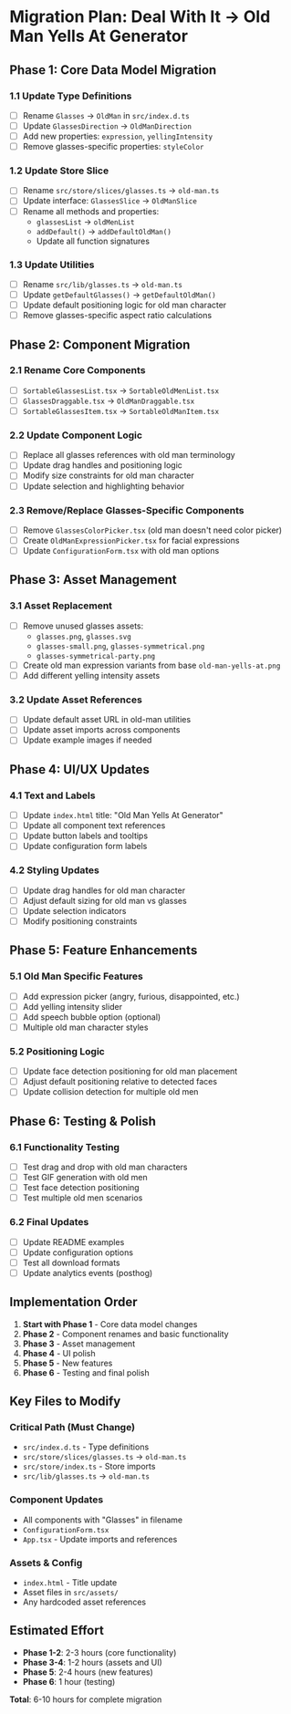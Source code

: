# Migration Plan: Deal With It → Old Man Yells At Generator

## Phase 1: Core Data Model Migration

### 1.1 Update Type Definitions
- [ ] Rename `Glasses` → `OldMan` in `src/index.d.ts`
- [ ] Update `GlassesDirection` → `OldManDirection` 
- [ ] Add new properties: `expression`, `yellingIntensity`
- [ ] Remove glasses-specific properties: `styleColor`

### 1.2 Update Store Slice
- [ ] Rename `src/store/slices/glasses.ts` → `old-man.ts`
- [ ] Update interface: `GlassesSlice` → `OldManSlice`
- [ ] Rename all methods and properties:
  - `glassesList` → `oldMenList`
  - `addDefault()` → `addDefaultOldMan()`
  - Update all function signatures

### 1.3 Update Utilities
- [ ] Rename `src/lib/glasses.ts` → `old-man.ts`
- [ ] Update `getDefaultGlasses()` → `getDefaultOldMan()`
- [ ] Update default positioning logic for old man character
- [ ] Remove glasses-specific aspect ratio calculations

## Phase 2: Component Migration

### 2.1 Rename Core Components
- [ ] `SortableGlassesList.tsx` → `SortableOldMenList.tsx`
- [ ] `GlassesDraggable.tsx` → `OldManDraggable.tsx`
- [ ] `SortableGlassesItem.tsx` → `SortableOldManItem.tsx`

### 2.2 Update Component Logic
- [ ] Replace all glasses references with old man terminology
- [ ] Update drag handles and positioning logic
- [ ] Modify size constraints for old man character
- [ ] Update selection and highlighting behavior

### 2.3 Remove/Replace Glasses-Specific Components
- [ ] Remove `GlassesColorPicker.tsx` (old man doesn't need color picker)
- [ ] Create `OldManExpressionPicker.tsx` for facial expressions
- [ ] Update `ConfigurationForm.tsx` with old man options

## Phase 3: Asset Management

### 3.1 Asset Replacement
- [ ] Remove unused glasses assets:
  - `glasses.png`, `glasses.svg`
  - `glasses-small.png`, `glasses-symmetrical.png`
  - `glasses-symmetrical-party.png`
- [ ] Create old man expression variants from base `old-man-yells-at.png`
- [ ] Add different yelling intensity assets

### 3.2 Update Asset References
- [ ] Update default asset URL in old-man utilities
- [ ] Update asset imports across components
- [ ] Update example images if needed

## Phase 4: UI/UX Updates

### 4.1 Text and Labels
- [ ] Update `index.html` title: "Old Man Yells At Generator"
- [ ] Update all component text references
- [ ] Update button labels and tooltips
- [ ] Update configuration form labels

### 4.2 Styling Updates
- [ ] Update drag handles for old man character
- [ ] Adjust default sizing for old man vs glasses
- [ ] Update selection indicators
- [ ] Modify positioning constraints

## Phase 5: Feature Enhancements

### 5.1 Old Man Specific Features
- [ ] Add expression picker (angry, furious, disappointed, etc.)
- [ ] Add yelling intensity slider
- [ ] Add speech bubble option (optional)
- [ ] Multiple old man character styles

### 5.2 Positioning Logic
- [ ] Update face detection positioning for old man placement
- [ ] Adjust default positioning relative to detected faces
- [ ] Update collision detection for multiple old men

## Phase 6: Testing & Polish

### 6.1 Functionality Testing
- [ ] Test drag and drop with old man characters
- [ ] Test GIF generation with old men
- [ ] Test face detection positioning
- [ ] Test multiple old men scenarios

### 6.2 Final Updates
- [ ] Update README examples
- [ ] Update configuration options
- [ ] Test all download formats
- [ ] Update analytics events (posthog)

## Implementation Order

1. **Start with Phase 1** - Core data model changes
2. **Phase 2** - Component renames and basic functionality
3. **Phase 3** - Asset management
4. **Phase 4** - UI polish
5. **Phase 5** - New features
6. **Phase 6** - Testing and final polish

## Key Files to Modify

### Critical Path (Must Change)
- `src/index.d.ts` - Type definitions
- `src/store/slices/glasses.ts` → `old-man.ts`
- `src/store/index.ts` - Store imports
- `src/lib/glasses.ts` → `old-man.ts`

### Component Updates
- All components with "Glasses" in filename
- `ConfigurationForm.tsx`
- `App.tsx` - Update imports and references

### Assets & Config
- `index.html` - Title update
- Asset files in `src/assets/`
- Any hardcoded asset references

## Estimated Effort
- **Phase 1-2**: 2-3 hours (core functionality)
- **Phase 3-4**: 1-2 hours (assets and UI)
- **Phase 5**: 2-4 hours (new features)
- **Phase 6**: 1 hour (testing)

**Total**: 6-10 hours for complete migration
